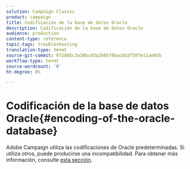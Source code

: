 ```yaml
---
solution: Campaign Classic
product: campaign
title: Codificación de la base de datos Oracle
description: Codificación de la base de datos Oracle
audience: production
content-type: reference
topic-tags: troubleshooting
translation-type: tm+mt
source-git-commit: 972885c3a38bcd3a260574bacbb3f507e11ae05b
workflow-type: tm+mt
source-wordcount: '0'
ht-degree: 0%

---
```



# Codificación de la base de datos Oracle{#encoding-of-the-oracle-database}

Adobe Campaign utiliza las codificaciones de Oracle predeterminadas. Si utiliza otros, puede producirse una incompatibilidad. Para obtener más información, consulte [esta sección](../../installation/using/database.md#oracle).
